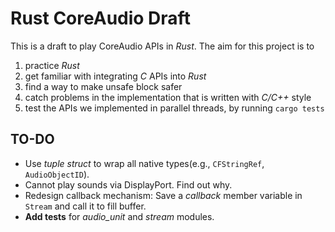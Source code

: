 # Rust CoreAudio Draft

This is a draft to play CoreAudio APIs in *Rust*. The aim for this project is to
1. practice *Rust*
2. get familiar with integrating *C* APIs into *Rust*
3. find a way to make unsafe block safer
4. catch problems in the implementation that is written with *C/C++* style
5. test the APIs we implemented in parallel threads, by running ```cargo tests```

## TO-DO
- Use *tuple struct* to wrap all native types(e.g., ```CFStringRef```, ```AudioObjectID```).
- Cannot play sounds via DisplayPort. Find out why.
- Redesign callback mechanism: Save a *callback* member variable in ```Stream``` and call it to fill buffer.
- **Add tests** for *audio_unit* and *stream* modules.